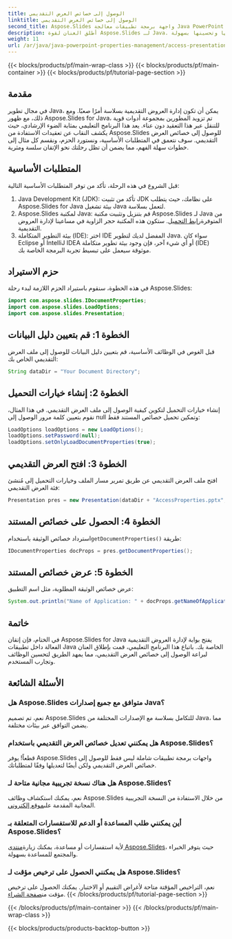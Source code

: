 ```yaml
---
title: الوصول إلى خصائص العرض التقديمي
linktitle: الوصول إلى خصائص العرض التقديمي
second_title: Aspose.Slides واجهة برمجة تطبيقات معالجة Java PowerPoint
description: أطلق العنان لقوة Aspose.Slides لـ Java. إدارة العرض التقديمي الرئيسي مع هذا البرنامج التعليمي. يمكنك الوصول إلى خصائص العرض التقديمي وتعديلها وتحسينها بسهولة.
weight: 11
url: /ar/java/java-powerpoint-properties-management/access-presentation-properties/
---
```


{{< blocks/products/pf/main-wrap-class >}}
{{< blocks/products/pf/main-container >}}
{{< blocks/products/pf/tutorial-page-section >}}

## مقدمة
في مجال تطوير Java، يمكن أن تكون إدارة العروض التقديمية بسلاسة أمرًا صعبًا. ومع ذلك، مع ظهور Aspose.Slides for Java، تم تزويد المطورين بمجموعة أدوات قوية للتنقل عبر هذا التعقيد دون عناء. يعد هذا البرنامج التعليمي بمثابة الضوء الإرشادي، حيث يكشف النقاب عن تعقيدات الاستفادة من Aspose.Slides للوصول إلى خصائص العرض التقديمي. سوف نتعمق في المتطلبات الأساسية، ونستورد الحزم، ونقسم كل مثال إلى خطوات سهلة الفهم، مما يضمن أن تظل رحلتك نحو الإتقان سلسة ومثرية.
## المتطلبات الأساسية
قبل الشروع في هذه الرحلة، تأكد من توفر المتطلبات الأساسية التالية:
1. Java Development Kit (JDK): تأكد من تثبيت JDK على نظامك، حيث يتطلب Aspose.Slides for Java بيئة تشغيل Java لتعمل بسلاسة.
2. Aspose.Slides لمكتبة Java: قم بتنزيل وتثبيت مكتبة Aspose.Slides لـ Java من المتوفرة[رابط التحميل](https://releases.aspose.com/slides/java/). ستكون هذه المكتبة حجر الزاوية في مساعينا لإدارة العروض التقديمية.
3. بيئة التطوير المتكاملة (IDE): اختر IDE المفضل لديك لتطوير Java. سواء كان Eclipse أو IntelliJ IDEA أو أي شيء آخر، فإن وجود بيئة تطوير متكاملة (IDE) موثوقة سيعمل على تبسيط تجربة البرمجة الخاصة بك.

## حزم الاستيراد
في هذه الخطوة، سنقوم باستيراد الحزم اللازمة لبدء رحلة Aspose.Slides:
```java
import com.aspose.slides.IDocumentProperties;
import com.aspose.slides.LoadOptions;
import com.aspose.slides.Presentation;

```
## الخطوة 1: قم بتعيين دليل البيانات
قبل الغوص في الوظائف الأساسية، قم بتعيين دليل البيانات للوصول إلى ملف العرض التقديمي الخاص بك:
```java
String dataDir = "Your Document Directory";
```
## الخطوة 2: إنشاء خيارات التحميل
إنشاء خيارات التحميل لتكوين كيفية الوصول إلى ملف العرض التقديمي. في هذا المثال، نقوم بتعيين كلمة مرور الوصول إلى null وتمكين تحميل خصائص المستند فقط:
```java
LoadOptions loadOptions = new LoadOptions();
loadOptions.setPassword(null);
loadOptions.setOnlyLoadDocumentProperties(true);
```
## الخطوة 3: افتح العرض التقديمي
افتح ملف العرض التقديمي عن طريق تمرير مسار الملف وخيارات التحميل إلى مُنشئ فئة العرض التقديمي:
```java
Presentation pres = new Presentation(dataDir + "AccessProperties.pptx", loadOptions);
```
## الخطوة 4: الحصول على خصائص المستند
 استرداد خصائص الوثيقة باستخدام`getDocumentProperties()` طريقة:
```java
IDocumentProperties docProps = pres.getDocumentProperties();
```
## الخطوة 5: عرض خصائص المستند
عرض خصائص الوثيقة المطلوبة، مثل اسم التطبيق:
```java
System.out.println("Name of Application: " + docProps.getNameOfApplication());
```

## خاتمة
في الختام، فإن إتقان Aspose.Slides for Java يفتح بوابة لإدارة العروض التقديمية الفعالة داخل تطبيقات Java الخاصة بك. باتباع هذا البرنامج التعليمي، قمت بإطلاق العنان لبراعة الوصول إلى خصائص العرض التقديمي، مما يمهد الطريق لتحسين الوظائف وتجارب المستخدم.
## الأسئلة الشائعة
### هل Aspose.Slides متوافق مع جميع إصدارات Java؟
نعم، تم تصميم Aspose.Slides للتكامل بسلاسة مع الإصدارات المختلفة من Java، مما يضمن التوافق عبر بيئات مختلفة.
### هل يمكنني تعديل خصائص العرض التقديمي باستخدام Aspose.Slides؟
قطعاً! يوفر Aspose.Slides واجهات برمجة تطبيقات شاملة ليس فقط للوصول إلى خصائص العرض التقديمي ولكن أيضًا لتعديلها وفقًا لمتطلباتك.
### هل هناك نسخة تجريبية مجانية متاحة لـ Aspose.Slides؟
 نعم، يمكنك استكشاف وظائف Aspose.Slides من خلال الاستفادة من النسخة التجريبية المجانية المقدمة على[موقع إلكتروني](https://releases.aspose.com/).
### أين يمكنني طلب المساعدة أو الدعم للاستفسارات المتعلقة بـ Aspose.Slides؟
 لأية استفسارات أو مساعدة، يمكنك زيارة[منتدى Aspose.Slides](https://forum.aspose.com/c/slides/11)، حيث يتوفر الخبراء والمجتمع للمساعدة بسهولة.
### هل يمكنني الحصول على ترخيص مؤقت لـ Aspose.Slides؟
 نعم، التراخيص المؤقتة متاحة لأغراض التقييم أو الاختبار. يمكنك الحصول على ترخيص مؤقت من[صفحة الشراء](https://purchase.aspose.com/temporary-license/).
{{< /blocks/products/pf/tutorial-page-section >}}

{{< /blocks/products/pf/main-container >}}
{{< /blocks/products/pf/main-wrap-class >}}

{{< blocks/products/products-backtop-button >}}
